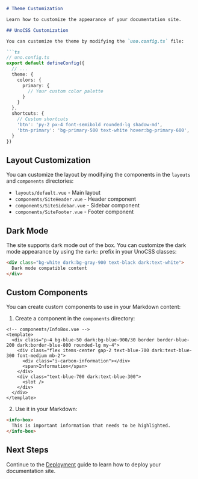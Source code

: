 ```md
# Theme Customization

Learn how to customize the appearance of your documentation site.

## UnoCSS Customization

You can customize the theme by modifying the `uno.config.ts` file:

```ts
// uno.config.ts
export default defineConfig({
  // ...
  theme: {
    colors: {
      primary: {
        // Your custom color palette
      }
    }
  },
  shortcuts: {
    // Custom shortcuts
    'btn': 'py-2 px-4 font-semibold rounded-lg shadow-md',
    'btn-primary': 'bg-primary-500 text-white hover:bg-primary-600',
  }
})
```

## Layout Customization

You can customize the layout by modifying the components in the `layouts` and `components` directories:

- `layouts/default.vue` - Main layout
- `components/SiteHeader.vue` - Header component
- `components/SiteSidebar.vue` - Sidebar component
- `components/SiteFooter.vue` - Footer component

## Dark Mode

The site supports dark mode out of the box. You can customize the dark mode appearance by using the `dark:` prefix in your UnoCSS classes:

```html
<div class="bg-white dark:bg-gray-900 text-black dark:text-white">
  Dark mode compatible content
</div>
```

## Custom Components

You can create custom components to use in your Markdown content:

1. Create a component in the `components` directory:

```vue
<!-- components/InfoBox.vue -->
<template>
  <div class="p-4 bg-blue-50 dark:bg-blue-900/30 border border-blue-200 dark:border-blue-800 rounded-lg my-4">
    <div class="flex items-center gap-2 text-blue-700 dark:text-blue-300 font-medium mb-2">
      <div class="i-carbon-information"></div>
      <span>Information</span>
    </div>
    <div class="text-blue-700 dark:text-blue-300">
      <slot />
    </div>
  </div>
</template>
```

2. Use it in your Markdown:

```md
<info-box>
  This is important information that needs to be highlighted.
</info-box>
```

## Next Steps

Continue to the [Deployment](/docs/guide/deployment) guide to learn how to deploy your documentation site.
```